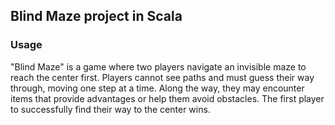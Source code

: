 ## Blind Maze project in Scala

### Usage

"Blind Maze" is a game where two players navigate an invisible maze to reach the center first. Players cannot see paths and must guess their way through, moving one step at a time. Along the way, they may encounter items that provide advantages or help them avoid obstacles. The first player to successfully find their way to the center wins.
